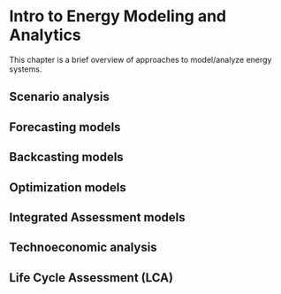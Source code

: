 # Intro to Energy Modeling and Analytics

This chapter is a brief overview of approaches to model/analyze energy systems. 

## Scenario analysis
## Forecasting models
## Backcasting models
## Optimization models
## Integrated Assessment models
## Technoeconomic analysis
## Life Cycle Assessment (LCA)
